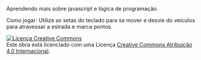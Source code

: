 Aprendendo mais sobre javascript e lógica de programação.

Como jogar:
Utilize as setas do teclado para se mover e desvie do veículos para atravessar a
estrada e marca pontos.


<a rel="license" href="http://creativecommons.org/licenses/by/4.0/"><img alt="Licença Creative Commons" style="border-width:0" src="https://i.creativecommons.org/l/by/4.0/88x31.png" /></a><br />Este obra está licenciado com uma Licença <a rel="license" href="http://creativecommons.org/licenses/by/4.0/">Creative Commons Atribuição 4.0 Internacional</a>.
